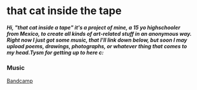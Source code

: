 # that cat inside the tape
##### Hi, "that cat inside a tape" it's a project of mine, a 15 yo highschooler from Mexico, to create all kinds of art-related stuff in an anonymous way. Right now I just got some music, that I'll link down below, but soon I may upload poems, drawings, photographs, or whatever thing that comes to my head.Tysm for getting up to here c:

### Music
[Bandcamp](https://thatcatinsidethetape.bandcamp.com/)
